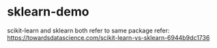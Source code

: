# sklearn-demo
scikit-learn and sklearn
both refer to same package 
refer: https://towardsdatascience.com/scikit-learn-vs-sklearn-6944b9dc1736
